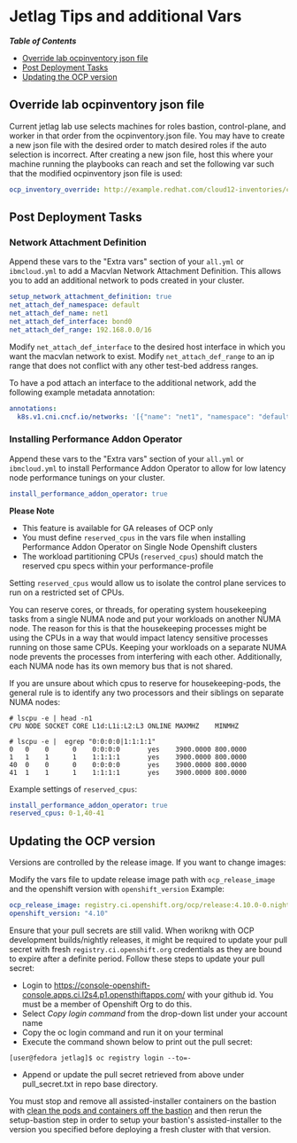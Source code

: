 # Jetlag Tips and additional Vars

_**Table of Contents**_

<!-- TOC -->
- [Override lab ocpinventory json file](#override-lab-ocpinventory-json-file)
- [Post Deployment Tasks](#post-deployment-tasks)
- [Updating the OCP version](#updating-the-ocp-version)
<!-- /TOC -->

## Override lab ocpinventory json file

Current jetlag lab use selects machines for roles bastion, control-plane, and worker in that order from the ocpinventory.json file. You may have to create a new json file with the desired order to match desired roles if the auto selection is incorrect. After creating a new json file, host this where your machine running the playbooks can reach and set the following var such that the modified ocpinventory json file is used:

```yaml
ocp_inventory_override: http://example.redhat.com/cloud12-inventories/cloud12-cp_r640-w_5039ms.json
```

## Post Deployment Tasks

### Network Attachment Definition

Append these vars to the "Extra vars" section of your `all.yml` or `ibmcloud.yml` to add a Macvlan Network Attachment
Definition. This allows you to add an additional network to pods created in your cluster.

```yaml
setup_network_attachment_definition: true
net_attach_def_namespace: default
net_attach_def_name: net1
net_attach_def_interface: bond0
net_attach_def_range: 192.168.0.0/16
```

Modify `net_attach_def_interface` to the desired host interface in which you want the macvlan network to exist. Modify
`net_attach_def_range` to an ip range that does not conflict with any other test-bed address ranges.

To have a pod attach an interface to the additional network, add the following example metadata annotation:

```yaml
annotations:
  k8s.v1.cni.cncf.io/networks: '[{"name": "net1", "namespace": "default"}]'
```

### Installing Performance Addon Operator

Append these vars to the "Extra vars" section of your `all.yml` or `ibmcloud.yml` to install Performance Addon Operator to allow for low latency node performance tunings on your cluster.

```yaml
install_performance_addon_operator: true
```

**Please Note**
* This feature is available for GA releases of OCP only
* You must define `reserved_cpus` in the vars file when installing Performance Addon Operator on Single Node Openshift clusters
* The workload partitioning CPUs (`reserved_cpus`) should match the reserved cpu specs within your performance-profile

Setting `reserved_cpus` would allow us to isolate the control plane services to run on a restricted set of CPUs.

You can reserve cores, or threads, for operating system housekeeping tasks from a single NUMA node and put your workloads on another NUMA node. The reason for this is that the housekeeping processes might be using the CPUs in a way that would impact latency sensitive processes running on those same CPUs. Keeping your workloads on a separate NUMA node prevents the processes from interfering with each other. Additionally, each NUMA node has its own memory bus that is not shared.

If you are unsure about which cpus to reserve for housekeeping-pods, the general rule is to identify any two processors and their siblings on separate NUMA nodes:

```console
# lscpu -e | head -n1
CPU NODE SOCKET CORE L1d:L1i:L2:L3 ONLINE MAXMHZ    MINMHZ

# lscpu -e |  egrep "0:0:0:0|1:1:1:1"
0   0    0      0    0:0:0:0       yes    3900.0000 800.0000
1   1    1      1    1:1:1:1       yes    3900.0000 800.0000
40  0    0      0    0:0:0:0       yes    3900.0000 800.0000
41  1    1      1    1:1:1:1       yes    3900.0000 800.0000
```

Example settings of `reserved_cpus`:

```yaml
install_performance_addon_operator: true
reserved_cpus: 0-1,40-41
```

## Updating the OCP version

Versions are controlled by the release image. If you want to change images:

Modify the vars file to update release image path with `ocp_release_image` and the openshift version with `openshift_version`
Example:

```yaml
ocp_release_image: registry.ci.openshift.org/ocp/release:4.10.0-0.nightly-2022-01-18-044014
openshift_version: "4.10"
```
Ensure that your pull secrets are still valid.
When worikng with OCP development builds/nightly releases, it might be required to update your pull secret with fresh `registry.ci.openshift.org` credentials as they are bound to expire after a definite period. Follow these steps to update your pull secret:
* Login to https://console-openshift-console.apps.ci.l2s4.p1.opensthiftapps.com/ with your github id. You must be a member of Openshift Org to do this.
* Select *Copy login command* from the drop-down list under your account name
* Copy the oc login command and run it on your terminal
* Execute the command shown below to print out the pull secret:

```console
[user@fedora jetlag]$ oc registry login --to=-
```
* Append or update the pull secret retrieved from above under pull_secret.txt in repo base directory.

You must stop and remove all assisted-installer containers on the bastion with [clean the pods and containers off the bastion](troubleshooting.md#cleaning-all-podscontainers-off-the-bastion-machines) and then rerun the setup-bastion step in order to setup your bastion's assisted-installer to the version you specified before deploying a fresh cluster with that version.
